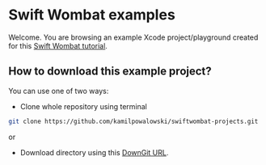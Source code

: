 # Swift Wombat examples

Welcome. You are browsing an example Xcode project/playground created for this [Swift Wombat tutorial](https://swiftwombat.com/how-to-display-a-date-using-text-view/).

## How to download this example project?

You can use one of two ways:

- Clone whole repository using terminal

```bash
git clone https://github.com/kamilpowalowski/swiftwombat-projects.git
```

or

- Download directory using this [DownGit URL](https://downgit.github.io/#/home?url=https://github.com/kamilpowalowski/swiftwombat-projects/tree/main/TextWithDate).
